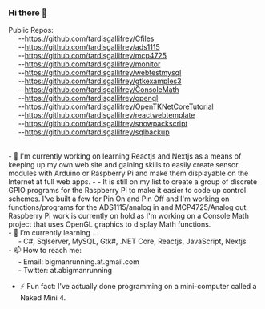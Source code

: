 ### Hi there 👋

<!--
**tardisgallifrey/tardisgallifrey** is a ✨ _special_ ✨ repository because its `README.md` (this file) appears on your GitHub profile.
-->
Public Repos:</br>
  &#160;&#160;&#160;&#160;&#160;--https://github.com/tardisgallifrey/Cfiles</br>
  &#160;&#160;&#160;&#160;&#160;--https://github.com/tardisgallifrey/ads1115</br>
  &#160;&#160;&#160;&#160;&#160;--https://github.com/tardisgallifrey/mcp4725</br>
  &#160;&#160;&#160;&#160;&#160;--https://github.com/tardisgallifrey/monitor</br>
  &#160;&#160;&#160;&#160;&#160;--https://github.com/tardisgallifrey/webtestmysql</br>
  &#160;&#160;&#160;&#160;&#160;--https://github.com/tardisgallifrey/gtkexamples3</br>
  &#160;&#160;&#160;&#160;&#160;--https://github.com/tardisgallifrey/ConsoleMath</br>
  &#160;&#160;&#160;&#160;&#160;--https://github.com/tardisgallifrey/opengl</br>
  &#160;&#160;&#160;&#160;&#160;--https://github.com/tardisgallifrey/OpenTKNetCoreTutorial<br>
  &#160;&#160;&#160;&#160;&#160;--https://github.com/tardisgallifrey/reactwebtemplate<br>
  &#160;&#160;&#160;&#160;&#160;--https://github.com/tardisgallifrey/snowpackscript<br>
    &#160;&#160;&#160;&#160;&#160;--https://github.com/tardisgallifrey/sqlbackup<br>
   
  
  
</br>
- 🔭 I'm currently working on learning Reactjs and Nextjs as a means of keeping up my own web site and gaining skills to easily create sensor modules with Arduino or Raspberry Pi and make them displayable on the Internet at full web apps.
- 
- It is still on my list to create a group of discrete GPIO programs for the Raspberry Pi to make it easier to code up control schemes.  I've built a few for Pin On and Pin Off and I'm working on functions/programs for the ADS1115/analog in and MCP4725/Analog out.
Raspberry Pi work is currently on hold as I'm working on a Console Math project that uses OpenGL graphics to display Math functions.
</br>- 🌱 I’m currently learning ...</br>
      &#160;&#160;&#160;&#160;&#160;- C#, Sqlserver, MySQL, Gtk#, .NET Core, Reactjs, JavaScript, Nextjs
      
<!-- - 👯 I’m looking to collaborate on ...
- 🤔 I’m looking for help with ...
- 💬 Ask me about ...  -->
</br>
- 📫 How to reach me:</br>
      &#160;&#160;&#160;&#160;&#160;- Email: bigmanrunning.at.gmail.com</br>
      &#160;&#160;&#160;&#160;&#160;- Twitter: at.abigmanrunning</br>
      
- ⚡ Fun fact: I've actually done programming on a mini-computer called a Naked Mini 4.
